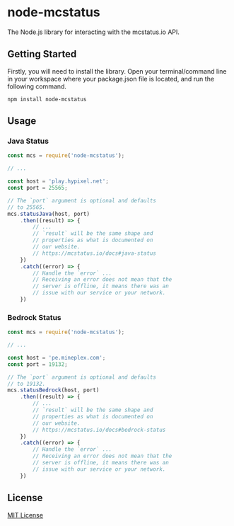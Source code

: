 # node-mcstatus
The Node.js library for interacting with the mcstatus.io API.

## Getting Started

Firstly, you will need to install the library. Open your terminal/command line in your workspace where your package.json file is located, and run the following command.

```
npm install node-mcstatus
```

## Usage

### Java Status

```javascript
const mcs = require('node-mcstatus');

// ...

const host = 'play.hypixel.net';
const port = 25565;

// The `port` argument is optional and defaults
// to 25565.
mcs.statusJava(host, port)
    .then((result) => {
        // ...
        // `result` will be the same shape and
        // properties as what is documented on
        // our website.
        // https://mcstatus.io/docs#java-status
    })
    .catch((error) => {
        // Handle the `error` ...
        // Receiving an error does not mean that the
        // server is offline, it means there was an
        // issue with our service or your network.
    })
```

### Bedrock Status

```javascript
const mcs = require('node-mcstatus');

// ...

const host = 'pe.mineplex.com';
const port = 19132;

// The `port` argument is optional and defaults
// to 19132.
mcs.statusBedrock(host, port)
    .then((result) => {
        // ...
        // `result` will be the same shape and
        // properties as what is documented on
        // our website.
        // https://mcstatus.io/docs#bedrock-status
    })
    .catch((error) => {
        // Handle the `error` ...
        // Receiving an error does not mean that the
        // server is offline, it means there was an
        // issue with our service or your network.
    })
```

## License
[MIT License](https://github.com/mcstatus-io/node-mcstatus/blob/main/LICENSE)